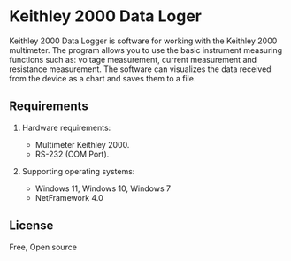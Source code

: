# Keithley 2000 Data Loger

Keithley 2000 Data Logger is software for working with the Keithley 2000 multimeter. The program allows you to use 
the basic instrument measuring functions such as: voltage measurement, current measurement and resistance measurement. 
The software can visualizes the data received from the device as a chart and saves them to a file.

## Requirements
1. Hardware requirements:
   - Multimeter Keithley 2000.
   - RS-232 (COM Port).
   
2. Supporting operating systems:
    - Windows 11, Windows 10, Windows 7
	- NetFramework 4.0
	
## License
Free, Open source